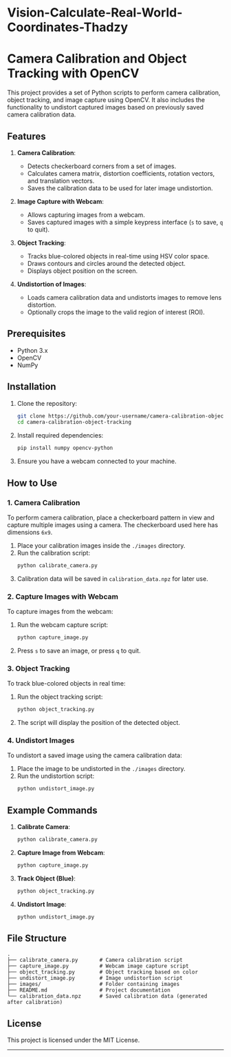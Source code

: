 # Vision-Calculate-Real-World-Coordinates-Thadzy

# Camera Calibration and Object Tracking with OpenCV

This project provides a set of Python scripts to perform camera calibration, object tracking, and image capture using OpenCV. It also includes the functionality to undistort captured images based on previously saved camera calibration data.

## Features

1. **Camera Calibration**:
    - Detects checkerboard corners from a set of images.
    - Calculates camera matrix, distortion coefficients, rotation vectors, and translation vectors.
    - Saves the calibration data to be used for later image undistortion.

2. **Image Capture with Webcam**:
    - Allows capturing images from a webcam.
    - Saves captured images with a simple keypress interface (`s` to save, `q` to quit).

3. **Object Tracking**:
    - Tracks blue-colored objects in real-time using HSV color space.
    - Draws contours and circles around the detected object.
    - Displays object position on the screen.

4. **Undistortion of Images**:
    - Loads camera calibration data and undistorts images to remove lens distortion.
    - Optionally crops the image to the valid region of interest (ROI).

## Prerequisites

- Python 3.x
- OpenCV
- NumPy

## Installation

1. Clone the repository:
    ```bash
    git clone https://github.com/your-username/camera-calibration-object-tracking.git
    cd camera-calibration-object-tracking
    ```

2. Install required dependencies:
    ```bash
    pip install numpy opencv-python
    ```

3. Ensure you have a webcam connected to your machine.

## How to Use

### 1. Camera Calibration

To perform camera calibration, place a checkerboard pattern in view and capture multiple images using a camera. The checkerboard used here has dimensions `6x9`.

1. Place your calibration images inside the `./images` directory.
2. Run the calibration script:
    ```bash
    python calibrate_camera.py
    ```
3. Calibration data will be saved in `calibration_data.npz` for later use.

### 2. Capture Images with Webcam

To capture images from the webcam:

1. Run the webcam capture script:
    ```bash
    python capture_image.py
    ```
2. Press `s` to save an image, or press `q` to quit.

### 3. Object Tracking

To track blue-colored objects in real time:

1. Run the object tracking script:
    ```bash
    python object_tracking.py
    ```
2. The script will display the position of the detected object.

### 4. Undistort Images

To undistort a saved image using the camera calibration data:

1. Place the image to be undistorted in the `./images` directory.
2. Run the undistortion script:
    ```bash
    python undistort_image.py
    ```

## Example Commands

1. **Calibrate Camera**:
    ```bash
    python calibrate_camera.py
    ```

2. **Capture Image from Webcam**:
    ```bash
    python capture_image.py
    ```

3. **Track Object (Blue)**:
    ```bash
    python object_tracking.py
    ```

4. **Undistort Image**:
    ```bash
    python undistort_image.py
    ```

## File Structure

```
.
├── calibrate_camera.py       # Camera calibration script
├── capture_image.py          # Webcam image capture script
├── object_tracking.py        # Object tracking based on color
├── undistort_image.py        # Image undistortion script
├── images/                   # Folder containing images
├── README.md                 # Project documentation
└── calibration_data.npz      # Saved calibration data (generated after calibration)
```

## License

This project is licensed under the MIT License.

---
